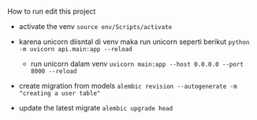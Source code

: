 How to run edit this project

- activate the venv
    `source env/Scripts/activate`

- karena unicorn diisntal di venv maka run unicorn seperti berikut
    `python -m uvicorn api.main:app --reload`
    - run unicorn dalam venv
    `uvicorn main:app --host 0.0.0.0 --port 8000 --reload`

- create migration from models
    `alembic revision --autogenerate -m "creating a user table"`
- update the latest migrate
    `alembic upgrade head`
